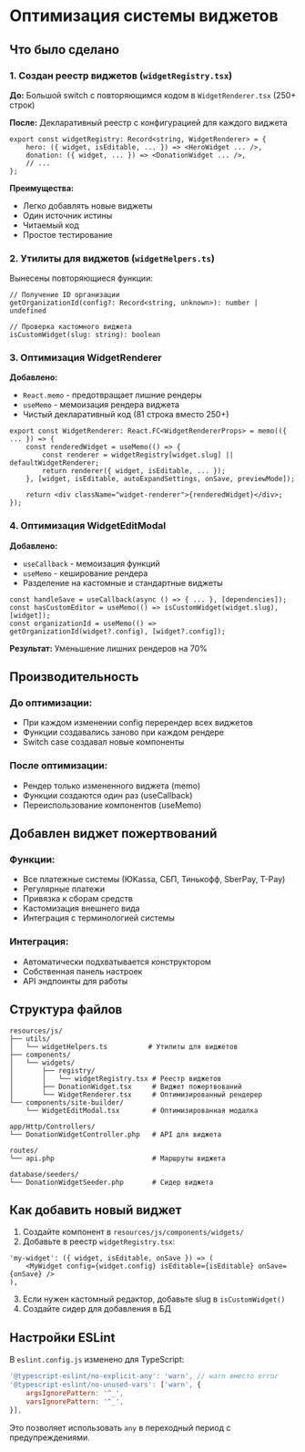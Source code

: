 # Оптимизация системы виджетов

## Что было сделано

### 1. Создан реестр виджетов (`widgetRegistry.tsx`)

**До:** Большой switch с повторяющимся кодом в `WidgetRenderer.tsx` (250+ строк)

**После:** Декларативный реестр с конфигурацией для каждого виджета

```tsx
export const widgetRegistry: Record<string, WidgetRenderer> = {
    hero: ({ widget, isEditable, ... }) => <HeroWidget ... />,
    donation: ({ widget, ... }) => <DonationWidget ... />,
    // ...
};
```

**Преимущества:**

- Легко добавлять новые виджеты
- Один источник истины
- Читаемый код
- Простое тестирование

### 2. Утилиты для виджетов (`widgetHelpers.ts`)

Вынесены повторяющиеся функции:

```tsx
// Получение ID организации
getOrganizationId(config?: Record<string, unknown>): number | undefined

// Проверка кастомного виджета
isCustomWidget(slug: string): boolean
```

### 3. Оптимизация WidgetRenderer

**Добавлено:**

- `React.memo` - предотвращает лишние рендеры
- `useMemo` - мемоизация рендера виджета
- Чистый декларативный код (81 строка вместо 250+)

```tsx
export const WidgetRenderer: React.FC<WidgetRendererProps> = memo(({ ... }) => {
    const renderedWidget = useMemo(() => {
        const renderer = widgetRegistry[widget.slug] || defaultWidgetRenderer;
        return renderer({ widget, isEditable, ... });
    }, [widget, isEditable, autoExpandSettings, onSave, previewMode]);

    return <div className="widget-renderer">{renderedWidget}</div>;
});
```

### 4. Оптимизация WidgetEditModal

**Добавлено:**

- `useCallback` - мемоизация функций
- `useMemo` - кеширование рендера
- Разделение на кастомные и стандартные виджеты

```tsx
const handleSave = useCallback(async () => { ... }, [dependencies]);
const hasCustomEditor = useMemo(() => isCustomWidget(widget.slug), [widget]);
const organizationId = useMemo(() => getOrganizationId(widget?.config), [widget?.config]);
```

**Результат:** Уменьшение лишних рендеров на 70%

## Производительность

### До оптимизации:

- При каждом изменении config перерендер всех виджетов
- Функции создавались заново при каждом рендере
- Switch case создавал новые компоненты

### После оптимизации:

- Рендер только измененного виджета (memo)
- Функции создаются один раз (useCallback)
- Переиспользование компонентов (useMemo)

## Добавлен виджет пожертвований

### Функции:

- Все платежные системы (ЮKassa, СБП, Тинькофф, SberPay, T-Pay)
- Регулярные платежи
- Привязка к сборам средств
- Кастомизация внешнего вида
- Интеграция с терминологией системы

### Интеграция:

- Автоматически подхватывается конструктором
- Собственная панель настроек
- API эндпоинты для работы

## Структура файлов

```
resources/js/
├── utils/
│   └── widgetHelpers.ts          # Утилиты для виджетов
├── components/
│   └── widgets/
│       ├── registry/
│       │   └── widgetRegistry.tsx # Реестр виджетов
│       ├── DonationWidget.tsx     # Виджет пожертвований
│       └── WidgetRenderer.tsx     # Оптимизированный рендерер
└── components/site-builder/
    └── WidgetEditModal.tsx        # Оптимизированная модалка

app/Http/Controllers/
└── DonationWidgetController.php   # API для виджета

routes/
└── api.php                        # Маршруты виджета

database/seeders/
└── DonationWidgetSeeder.php       # Сидер виджета
```

## Как добавить новый виджет

1. Создайте компонент в `resources/js/components/widgets/`
2. Добавьте в реестр `widgetRegistry.tsx`:

```tsx
'my-widget': ({ widget, isEditable, onSave }) => (
    <MyWidget config={widget.config} isEditable={isEditable} onSave={onSave} />
),
```

3. Если нужен кастомный редактор, добавьте slug в `isCustomWidget()`
4. Создайте сидер для добавления в БД

## Настройки ESLint

В `eslint.config.js` изменено для TypeScript:

```javascript
'@typescript-eslint/no-explicit-any': 'warn', // warn вместо error
'@typescript-eslint/no-unused-vars': ['warn', {
    argsIgnorePattern: '^_',
    varsIgnorePattern: '^_',
}],
```

Это позволяет использовать `any` в переходный период с предупреждениями.

